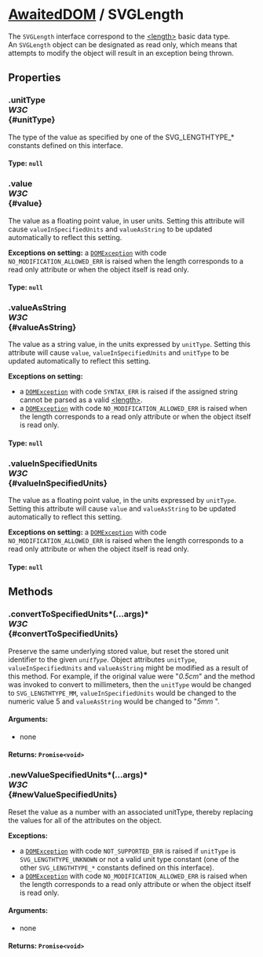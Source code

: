# [AwaitedDOM](/docs/basic-interfaces/awaited-dom) <span>/</span> SVGLength

<div class='overview'>The <code>SVGLength</code> interface correspond to the <a href="/en/SVG/Content_type#Length" title="https://developer.mozilla.org/en/SVG/Content_type#Length">&lt;length&gt;</a> basic data type.</div>

<div class='overview'>An <code>SVGLength</code> object can be designated as read only, which means that attempts to modify the object will result in an exception being thrown.</div>

## Properties

### .unitType <div class="specs"><i>W3C</i></div> {#unitType}

The type of the value as specified by one of the SVG_LENGTHTYPE_* constants defined on this interface.

#### **Type**: `null`

### .value <div class="specs"><i>W3C</i></div> {#value}

<p>The value as a floating point value, in user units. Setting this attribute will cause <code>valueInSpecifiedUnits</code> and <code>valueAsString</code> to be updated automatically to reflect this setting.
</p>
    <p><strong>Exceptions on setting:</strong> a <a href="/en-US/docs/Web/API/DOMException" title="The DOMException interface represents an abnormal event (called an exception) which occurs as a result of calling a method or accessing a property of a web API."><code>DOMException</code></a> with code <code>NO_MODIFICATION_ALLOWED_ERR</code> is raised when the length corresponds to a read only attribute or when the object itself is read only.</p>

#### **Type**: `null`

### .valueAsString <div class="specs"><i>W3C</i></div> {#valueAsString}

<p>The value as a string value, in the units expressed by <code>unitType</code>. Setting this attribute will cause <code>value</code>, <code>valueInSpecifiedUnits</code> and <code>unitType</code> to be updated automatically to reflect this setting.
</p>
    <p><strong>Exceptions on setting:</strong></p>
    <ul>
     <li>a <a href="/en-US/docs/Web/API/DOMException" title="The DOMException interface represents an abnormal event (called an exception) which occurs as a result of calling a method or accessing a property of a web API."><code>DOMException</code></a> with code <code>SYNTAX_ERR</code> is raised if the assigned string cannot be parsed as a valid <a href="/en/SVG/Content_type#Length" title="https://developer.mozilla.org/en/SVG/Content_type#Length">&lt;length&gt;</a>.</li>
     <li>a <a href="/en-US/docs/Web/API/DOMException" title="The DOMException interface represents an abnormal event (called an exception) which occurs as a result of calling a method or accessing a property of a web API."><code>DOMException</code></a> with code <code>NO_MODIFICATION_ALLOWED_ERR</code> is raised when the length corresponds to a read only attribute or when the object itself is read only.</li>
    </ul>

#### **Type**: `null`

### .valueInSpecifiedUnits <div class="specs"><i>W3C</i></div> {#valueInSpecifiedUnits}

<p>The value as a floating point value, in the units expressed by <code>unitType</code>. Setting this attribute will cause <code>value</code> and <code>valueAsString</code> to be updated automatically to reflect this setting.
</p>
    <p><strong>Exceptions on setting:</strong> a <a href="/en-US/docs/Web/API/DOMException" title="The DOMException interface represents an abnormal event (called an exception) which occurs as a result of calling a method or accessing a property of a web API."><code>DOMException</code></a> with code <code>NO_MODIFICATION_ALLOWED_ERR</code> is raised when the length corresponds to a read only attribute or when the object itself is read only.</p>

#### **Type**: `null`

## Methods

### .convertToSpecifiedUnits*(...args)* <div class="specs"><i>W3C</i></div> {#convertToSpecifiedUnits}

Preserve the same underlying stored value, but reset the stored unit identifier to the given <code><em>unitType</em></code>. Object attributes <code>unitType</code>, <code>valueInSpecifiedUnits</code> and <code>valueAsString</code> might be modified as a result of this method. For example, if the original value were "<em>0.5cm</em>" and the method was invoked to convert to millimeters, then the <code>unitType</code> would be changed to <code>SVG_LENGTHTYPE_MM</code>, <code>valueInSpecifiedUnits</code> would be changed to the numeric value 5 and <code>valueAsString</code> would be changed to "<em>5mm
</em>".

#### **Arguments**:


 - none

#### **Returns**: `Promise<void>`

### .newValueSpecifiedUnits*(...args)* <div class="specs"><i>W3C</i></div> {#newValueSpecifiedUnits}

<p>Reset the value as a number with an associated unitType, thereby replacing the values for all of the attributes on the object.
</p>
    <p><strong>Exceptions:</strong></p>
    <ul>
     <li>a <a href="/en-US/docs/Web/API/DOMException" title="The DOMException interface represents an abnormal event (called an exception) which occurs as a result of calling a method or accessing a property of a web API."><code>DOMException</code></a> with code <code>NOT_SUPPORTED_ERR</code> is raised if <code>unitType</code> is <code>SVG_LENGTHTYPE_UNKNOWN</code> or not a valid unit type constant (one of the other <code>SVG_LENGTHTYPE_*</code> constants defined on this interface).</li>
     <li>a <a href="/en-US/docs/Web/API/DOMException" title="The DOMException interface represents an abnormal event (called an exception) which occurs as a result of calling a method or accessing a property of a web API."><code>DOMException</code></a> with code <code>NO_MODIFICATION_ALLOWED_ERR</code> is raised when the length corresponds to a read only attribute or when the object itself is read only.</li>
    </ul>

#### **Arguments**:


 - none

#### **Returns**: `Promise<void>`
